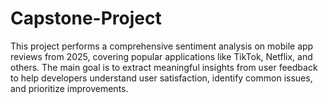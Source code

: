 # Capstone-Project
This project performs a comprehensive sentiment analysis on mobile app reviews from 2025, covering popular applications like TikTok, Netflix, and others. The main goal is to extract meaningful insights from user feedback to help developers understand user satisfaction, identify common issues, and prioritize improvements.
